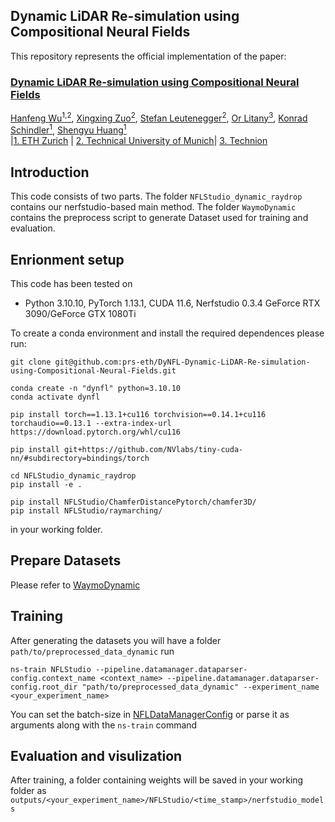 ## Dynamic LiDAR Re-simulation using Compositional Neural Fields
This repository represents the official implementation of the paper:

### [Dynamic LiDAR Re-simulation using Compositional Neural Fields]()

[Hanfeng Wu<sup>1,2</sup>](https://www.linkedin.com/in/hanfeng-wu-089602203/), [Xingxing Zuo<sup>2</sup>](https://xingxingzuo.github.io/), [Stefan Leutenegger<sup>2</sup>](https://www.professoren.tum.de/leutenegger-stefan), [Or Litany<sup>3</sup>](https://orlitany.github.io/), [Konrad Schindler<sup>1</sup>](https://prs.igp.ethz.ch/group/people/person-detail.schindler.html), [Shengyu Huang<sup>1</sup>](https://shengyuh.github.io) \
|[1. ETH Zurich](https://igp.ethz.ch/) | [2. Technical University of Munich](https://srl.cit.tum.de/)| [3. Technion](https://www.technion.ac.il/en/home-2/)

## Introduction
This code consists of two parts. The folder `NFLStudio_dynamic_raydrop` contains our nerfstudio-based main method. The folder `WaymoDynamic` contains the preprocess script to generate Dataset used for training and evaluation.

## Enrionment setup
This code has been tested on 
- Python 3.10.10, PyTorch 1.13.1, CUDA 11.6, Nerfstudio 0.3.4 GeForce RTX 3090/GeForce GTX 1080Ti

To create a conda environment and install the required dependences please run:
```shell
git clone git@github.com:prs-eth/DyNFL-Dynamic-LiDAR-Re-simulation-using-Compositional-Neural-Fields.git

conda create -n "dynfl" python=3.10.10
conda activate dynfl

pip install torch==1.13.1+cu116 torchvision==0.14.1+cu116 torchaudio==0.13.1 --extra-index-url https://download.pytorch.org/whl/cu116

pip install git+https://github.com/NVlabs/tiny-cuda-nn/#subdirectory=bindings/torch

cd NFLStudio_dynamic_raydrop
pip install -e .

pip install NFLStudio/ChamferDistancePytorch/chamfer3D/
pip install NFLStudio/raymarching/

```
in your working folder.

## Prepare Datasets
Please refer to [WaymoDynamic](./WaymoDynamic)

## Training
After generating the datasets you will have a folder `path/to/preprocessed_data_dynamic`
run
```shell
ns-train NFLStudio --pipeline.datamanager.dataparser-config.context_name <context_name> --pipeline.datamanager.dataparser-config.root_dir "path/to/preprocessed_data_dynamic" --experiment_name <your_experiment_name>
```
You can set the batch-size in [NFLDataManagerConfig](./NFLStudio_dynamic_raydrop/NFLStudio/datamanager.py) or parse it as arguments along with the `ns-train` command
## Evaluation and visulization
After training, a folder containing weights will be saved in your working folder as `outputs/<your_experiment_name>/NFLStudio/<time_stamp>/nerfstudio_models`


